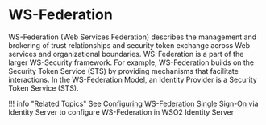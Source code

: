 # WS-Federation

WS-Federation (Web Services Federation) describes the management and
brokering of trust relationships and security token exchange across Web
services and organizational boundaries. WS-Federation is a part of the
larger WS-Security framework. For example, WS-Federation builds on the
Security Token Service (STS) by providing mechanisms that facilitate
interactions. In the WS-Federation Model, an Identity Provider is a
Security Token Service (STS).

!!! info "Related Topics"
	See [Configuring WS-Federation Single
    Sign-On](../../tutorials/configuring-ws-federation-single-sign-on) via Identity
    Server to configure WS-Federation in WSO2 Identity Server
